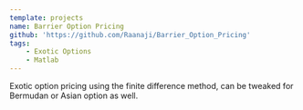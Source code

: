 ```yaml
---
template: projects
name: Barrier Option Pricing
github: 'https://github.com/Raanaji/Barrier_Option_Pricing'
tags: 
    - Exotic Options
    - Matlab
---
```

Exotic option pricing using the finite difference method, can be tweaked for Bermudan or Asian option as well.
